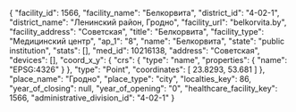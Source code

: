 {
    "facility_id": 1566,
    "facility_name": "Белкорвита",
    "district_id": "4-02-1",
    "district_name": "Ленинский район, Гродно",
    "facility_url": "belkorvita.by",
    "facility_address": "Советская",
    "title": "Белкорвита",
    "facility_type": "Медицинский центр",
    "ap_1": "8",
    "name": "Белкорвита",
    "state": "public institution",
    "stats": [],
    "med_id": 10216138,
    "address": "Советская",
    "devices": [],
    "coord_x_y": {
        "crs": {
            "type": "name",
            "properties": {
                "name": "EPSG:4326"
            }
        },
        "type": "Point",
        "coordinates": [
            23.8293,
            53.681
        ]
    },
    "place_name": "Гродно",
    "place_type": "city",
    "localties_key": 86,
    "year_of_closing": null,
    "year_of_opening": "0",
    "healthcare_facility_key": 1566,
    "administrative_division_id": "4-02-1"
}